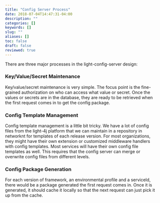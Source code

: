```yaml
---
title: "Config Server Process"
date: 2018-07-04T14:47:31-04:00
description: ""
categories: []
keywords: []
slug: ""
aliases: []
toc: false
draft: false
reviewed: true 
---
```


There are three major processes in the light-config-server design: 

### Key/Value/Secret Maintenance

Key/value/secret maintenance is very simple. The focus point is the fine-grained authorization on who can access what value or secret. Once the values or secrets are in the database, they are ready to be retrieved when the first request comes in to get the config package. 

### Config Template Management

Config template management is a little bit tricky. We have a lot of config files from the light-4j platform that we can maintain in a repository in networknt for templates of each release version. For most organizations, they might have their own extension or customized middleware handlers with config templates. Most services will have their own config file templates as well. This requires that the config server can merge or overwrite config files from different levels. 

### Config Package Generation

For each version of framework, an environmental profile and a serviceId, there would be a package generated the first request comes in. Once it is generated, it should cache it locally so that the next request can just pick it up from the cache. 



